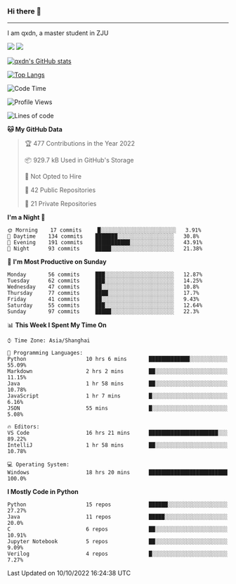 ### Hi there 👋
---

I am qxdn, a master student in ZJU

[![](https://img.shields.io/badge/blog-qxdn-brightgreen?style=for-the-badge&logo=hexo)](https://qianxu.run) [![](https://img.shields.io/badge/bilibili-qxdn-ff69b4?style=for-the-badge&logo=Bilibili)](https://space.bilibili.com/11674667)


[![qxdn's GitHub stats](https://github-readme-stats.vercel.app/api?username=qxdn&count_private=true&show_icons=true)](https://github.com/qxdn)

[![Top Langs](https://github-readme-stats.vercel.app/api/top-langs/?username=qxdn&layout=compact)](https://github.com/qxdn)

<!--START_SECTION:waka-->
![Code Time](http://img.shields.io/badge/Code%20Time-522%20hrs%2048%20mins-blue)

![Profile Views](http://img.shields.io/badge/Profile%20Views-11-blue)

![Lines of code](https://img.shields.io/badge/From%20Hello%20World%20I%27ve%20Written-1%20Million%20lines%20of%20code-blue)

**🐱 My GitHub Data** 

> 🏆 477 Contributions in the Year 2022
 > 
> 📦 929.7 kB Used in GitHub's Storage 
 > 
> 🚫 Not Opted to Hire
 > 
> 📜 42 Public Repositories 
 > 
> 🔑 21 Private Repositories  
 > 
**I'm a Night 🦉** 

```text
🌞 Morning    17 commits     █░░░░░░░░░░░░░░░░░░░░░░░░   3.91% 
🌆 Daytime    134 commits    ███████░░░░░░░░░░░░░░░░░░   30.8% 
🌃 Evening    191 commits    ███████████░░░░░░░░░░░░░░   43.91% 
🌙 Night      93 commits     █████░░░░░░░░░░░░░░░░░░░░   21.38%

```
📅 **I'm Most Productive on Sunday** 

```text
Monday       56 commits     ███░░░░░░░░░░░░░░░░░░░░░░   12.87% 
Tuesday      62 commits     ███░░░░░░░░░░░░░░░░░░░░░░   14.25% 
Wednesday    47 commits     ██░░░░░░░░░░░░░░░░░░░░░░░   10.8% 
Thursday     77 commits     ████░░░░░░░░░░░░░░░░░░░░░   17.7% 
Friday       41 commits     ██░░░░░░░░░░░░░░░░░░░░░░░   9.43% 
Saturday     55 commits     ███░░░░░░░░░░░░░░░░░░░░░░   12.64% 
Sunday       97 commits     █████░░░░░░░░░░░░░░░░░░░░   22.3%

```


📊 **This Week I Spent My Time On** 

```text
⌚︎ Time Zone: Asia/Shanghai

💬 Programming Languages: 
Python                   10 hrs 6 mins       █████████████░░░░░░░░░░░░   55.09% 
Markdown                 2 hrs 2 mins        ██░░░░░░░░░░░░░░░░░░░░░░░   11.15% 
Java                     1 hr 58 mins        ██░░░░░░░░░░░░░░░░░░░░░░░   10.78% 
JavaScript               1 hr 7 mins         █░░░░░░░░░░░░░░░░░░░░░░░░   6.16% 
JSON                     55 mins             █░░░░░░░░░░░░░░░░░░░░░░░░   5.08%

🔥 Editors: 
VS Code                  16 hrs 21 mins      ██████████████████████░░░   89.22% 
IntelliJ                 1 hr 58 mins        ██░░░░░░░░░░░░░░░░░░░░░░░   10.78%

💻 Operating System: 
Windows                  18 hrs 20 mins      █████████████████████████   100.0%

```

**I Mostly Code in Python** 

```text
Python                   15 repos            ██████░░░░░░░░░░░░░░░░░░░   27.27% 
Java                     11 repos            █████░░░░░░░░░░░░░░░░░░░░   20.0% 
C                        6 repos             ██░░░░░░░░░░░░░░░░░░░░░░░   10.91% 
Jupyter Notebook         5 repos             ██░░░░░░░░░░░░░░░░░░░░░░░   9.09% 
Verilog                  4 repos             █░░░░░░░░░░░░░░░░░░░░░░░░   7.27%

```



 Last Updated on 10/10/2022 16:24:38 UTC
<!--END_SECTION:waka-->

<!--
**qxdn/qxdn** is a ✨ _special_ ✨ repository because its `README.md` (this file) appears on your GitHub profile.

Here are some ideas to get you started:

- 🔭 I’m currently working on ...
- 🌱 I’m currently learning ...
- 👯 I’m looking to collaborate on ...
- 🤔 I’m looking for help with ...
- 💬 Ask me about ...
- 📫 How to reach me: ...
- 😄 Pronouns: ...
- ⚡ Fun fact: ...
-->
